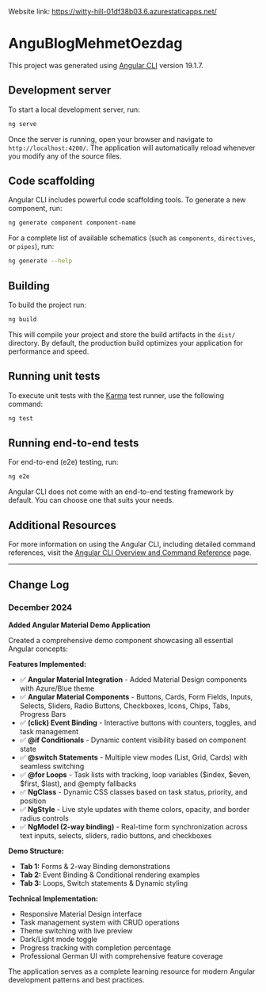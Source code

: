 Website link: https://witty-hill-01df38b03.6.azurestaticapps.net/

# AnguBlogMehmetOezdag

This project was generated using [Angular CLI](https://github.com/angular/angular-cli) version 19.1.7.

## Development server

To start a local development server, run:

```bash
ng serve
```

Once the server is running, open your browser and navigate to `http://localhost:4200/`. The application will automatically reload whenever you modify any of the source files.

## Code scaffolding

Angular CLI includes powerful code scaffolding tools. To generate a new component, run:

```bash
ng generate component component-name
```

For a complete list of available schematics (such as `components`, `directives`, or `pipes`), run:

```bash
ng generate --help
```

## Building

To build the project run:

```bash
ng build
```

This will compile your project and store the build artifacts in the `dist/` directory. By default, the production build optimizes your application for performance and speed.

## Running unit tests

To execute unit tests with the [Karma](https://karma-runner.github.io) test runner, use the following command:

```bash
ng test
```

## Running end-to-end tests

For end-to-end (e2e) testing, run:

```bash
ng e2e
```

Angular CLI does not come with an end-to-end testing framework by default. You can choose one that suits your needs.

## Additional Resources

For more information on using the Angular CLI, including detailed command references, visit the [Angular CLI Overview and Command Reference](https://angular.dev/tools/cli) page.

---

## Change Log

### December 2024
**Added Angular Material Demo Application**

Created a comprehensive demo component showcasing all essential Angular concepts:

**Features Implemented:**
- ✅ **Angular Material Integration** - Added Material Design components with Azure/Blue theme
- ✅ **Angular Material Components** - Buttons, Cards, Form Fields, Inputs, Selects, Sliders, Radio Buttons, Checkboxes, Icons, Chips, Tabs, Progress Bars
- ✅ **(click) Event Binding** - Interactive buttons with counters, toggles, and task management
- ✅ **@if Conditionals** - Dynamic content visibility based on component state
- ✅ **@switch Statements** - Multiple view modes (List, Grid, Cards) with seamless switching
- ✅ **@for Loops** - Task lists with tracking, loop variables ($index, $even, $first, $last), and @empty fallbacks
- ✅ **NgClass** - Dynamic CSS classes based on task status, priority, and position
- ✅ **NgStyle** - Live style updates with theme colors, opacity, and border radius controls
- ✅ **NgModel (2-way binding)** - Real-time form synchronization across text inputs, selects, sliders, radio buttons, and checkboxes

**Demo Structure:**
- **Tab 1:** Forms & 2-way Binding demonstrations
- **Tab 2:** Event Binding & Conditional rendering examples  
- **Tab 3:** Loops, Switch statements & Dynamic styling

**Technical Implementation:**
- Responsive Material Design interface
- Task management system with CRUD operations
- Theme switching with live preview
- Dark/Light mode toggle
- Progress tracking with completion percentage
- Professional German UI with comprehensive feature coverage

The application serves as a complete learning resource for modern Angular development patterns and best practices.
